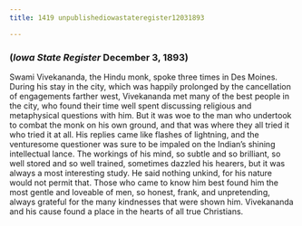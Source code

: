 ```yaml
---
title: 1419 unpublishediowastateregister12031893

---
```

  

### (*Iowa State Register* December 3, 1893)

Swami Vivekananda, the Hindu monk, spoke three times in Des Moines.
During his stay in the city, which was happily prolonged by the
cancellation of engagements farther west, Vivekananda met many of the
best people in the city, who found their time well spent discussing
religious and metaphysical questions with him. But it was woe to the man
who undertook to combat the monk on his own ground, and that was where
they all tried it who tried it at all. His replies came like flashes of
lightning, and the venturesome questioner was sure to be impaled on the
Indian’s shining intellectual lance. The workings of his mind, so subtle
and so brilliant, so well stored and so well trained, sometimes dazzled
his hearers, but it was always a most interesting study. He said nothing
unkind, for his nature would not permit that. Those who came to know him
best found him the most gentle and loveable of men, so honest, frank,
and unpretending, always grateful for the many kindnesses that were
shown him. Vivekananda and his cause found a place in the hearts of all
true Christians.